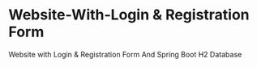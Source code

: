 # Website-With-Login & Registration Form
Website with Login &amp; Registration Form And Spring Boot H2 Database
